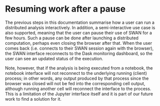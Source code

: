 # Resuming work after a pause

The previous steps in this documentation summarise how a user can run a distributed analysis interactively. In addition, a semi-interactive use case is also supported, meaning that the user can pause their use of SWAN for a few hours. Such a pause can be done after launching a distributed computation, perhaps even closing the browser after that. When the user comes back (i.e. connects to their SWAN session again with the browser), the SWAN interface reconnects to the Dask monitoring dashboard, so the user can see an updated status of the execution.

Note, however, that if the analysis is being executed from a notebook, the notebook interface will not reconnect to the underlying running (client) process; in other words, any output produced by that process since the browser was closed will not be fed into the corresponding cell output, although running another cell will reconnect the interface to the process. This is a limitation of the Jupyter interface itself and it is part of our future work to find a solution for it.
